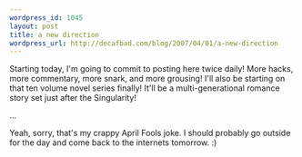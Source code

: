 ```yaml
--- 
wordpress_id: 1045
layout: post
title: a new direction
wordpress_url: http://decafbad.com/blog/2007/04/01/a-new-direction
---
```

Starting today, I'm going to commit to posting here twice daily!  More hacks, more commentary, more snark, and more grousing!  I'll also be starting on that ten volume novel series finally!  It'll be a multi-generational romance story set just after the Singularity!

...

Yeah, sorry, that's my crappy April Fools joke.  I should probably go outside for the day and come back to the internets tomorrow.  :)

